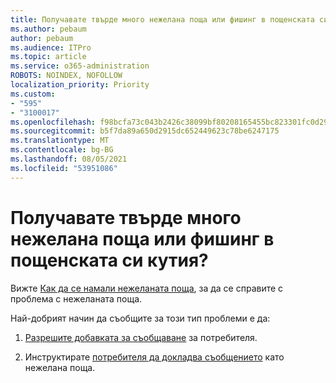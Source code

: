 ```yaml
---
title: Получавате твърде много нежелана поща или фишинг в пощенската си кутия?
ms.author: pebaum
author: pebaum
ms.audience: ITPro
ms.topic: article
ms.service: o365-administration
ROBOTS: NOINDEX, NOFOLLOW
localization_priority: Priority
ms.custom:
- "595"
- "3100017"
ms.openlocfilehash: f98bcfa73c043b2426c38099bf80208165455bc823301fc0d296cc32200e539a
ms.sourcegitcommit: b5f7da89a650d2915dc652449623c78be6247175
ms.translationtype: MT
ms.contentlocale: bg-BG
ms.lasthandoff: 08/05/2021
ms.locfileid: "53951086"
---
```

# <a name="are-you-getting-too-much-spam-or-phish-in-your-mailbox"></a>Получавате твърде много нежелана поща или фишинг в пощенската си кутия?

Вижте [Как да се намали нежеланата поща](https://docs.microsoft.com/microsoft-365/security/office-365-security/anti-spam-protection), за да се справите с проблема с нежеланата поща.
  
Най-добрият начин да съобщите за този тип проблеми е да:
  
1. [Разрешите добавката за съобщаване](https://docs.microsoft.com/microsoft-365/security/office-365-security/enable-the-report-message-add-in) за потребителя.

2. Инструктирате [потребителя да докладва съобщението](https://support.office.com/article/b5caa9f1-cdf3-4443-af8c-ff724ea719d2) като нежелана поща.
